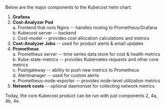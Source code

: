 Below are the major components to the Kubecost helm chart:

1. **Grafana**
2. **Cost-Analyzer Pod**  
    a. Frontend that runs Nginx -- handles routing to Prometheus/Grafana   
    b. Kubecost server -- backend   
    c. Cost-model -- provides cost allocation calculations and metrics
3. **Cost-Analyzer Jobs** -- used for product alerts & email updates
4. **Prometheus**  
    a. Prometheus server -- time series data store for cost & health metrics  
    b. Kube-state-metrics -- provides Kubernetes requests and other core metrics  
    c. Pushgateway -- ability to push new metrics to Prometheus  
    d. Alertmanager -- used for custom alerts  
    e. Prometheus-node-exporter -- provides node-level utilization metrics  
5. **Network costs** -- optional daemonset for collecting network metrics

Today, the core Kubecost product can be run with just components 2, 4a, 4b, 4e. 
